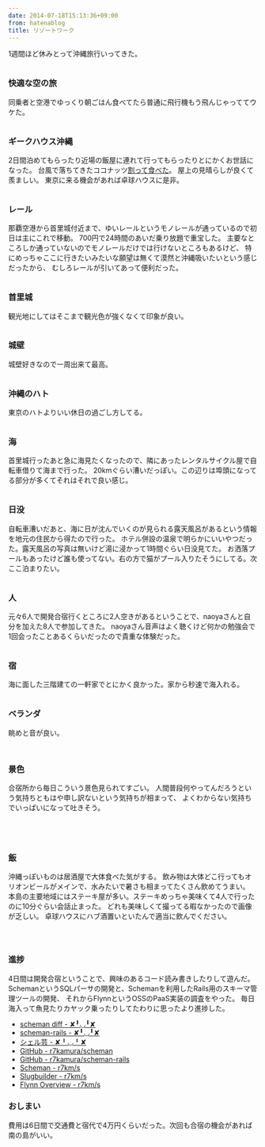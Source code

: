 ```yaml
---
date: 2014-07-18T15:13:36+09:00
from: hatenablog
title: リゾートワーク
---
```


<p>1週間ほど休みとって沖縄旅行いってきた。</p>

<p><img src="https://pbs.twimg.com/media/BseyYhxCAAA2QoG.jpg:large" alt=""></p>

<h3>快適な空の旅</h3>

<p>同乗者と空港でゆっくり朝ごはん食べてたら普通に飛行機もう飛んじゃっててウケた。</p>

<p><img src="https://pbs.twimg.com/media/Bsuk6meCMAAzgZ4.jpg:large" alt=""></p>

<h3>ギークハウス沖縄</h3>

<p>2日間泊めてもらったり近場の飯屋に連れて行ってもらったりとにかくお世話になった。
台風で落ちてきたココナッツ<a href="http://r7kamura.hatenablog.com/entry/2014/07/12/223750">割って食べた</a>。
屋上の見晴らしが良くて羨ましい。
東京に来る機会があれば卓球ハウスに是非。</p>

<p><img src="https://pbs.twimg.com/media/BsVWt8XCQAA4M4n.jpg:large" alt=""></p>

<h3>レール</h3>

<p>那覇空港から首里城付近まで、ゆいレールというモノレールが通っているので初日は主にこれで移動。
700円で24時間のあいだ乗り放題で重宝した。
主要なところしか通っていないのでモノレールだけでは行けないところもあるけど、
特にめっちゃここに行きたいみたいな願望は無くて漠然と沖縄吸いたいという感じだったから、
むしろレールが引いてあって便利だった。</p>

<p><img src="https://pbs.twimg.com/media/BsY-v7mCMAEZ52A.jpg:large" alt=""></p>

<h3>首里城</h3>

<p>観光地にしてはそこまで観光色が強くなくて印象が良い。</p>

<p><img src="https://pbs.twimg.com/media/BszYHOZCUAAMq8G.jpg:large" alt=""></p>

<h3>城壁</h3>

<p>城壁好きなので一周出来て最高。</p>

<p><img src="https://pbs.twimg.com/media/BsZi88TCUAEgVCR.jpg:large" alt=""></p>

<h3>沖縄のハト</h3>

<p>東京のハトよりいい休日の過ごし方してる。</p>

<p><img src="https://pbs.twimg.com/media/BsZd21WCcAAYjuE.jpg:large" alt=""></p>

<h3>海</h3>

<p>首里城行ったあと急に海見たくなったので、隣にあったレンタルサイクル屋で自転車借りて海まで行った。
20kmぐらい漕いだっぽい。この辺りは埠頭になってる部分が多くてそれはそれで良い感じ。</p>

<p><img src="https://pbs.twimg.com/media/BsZ1dOjCYAAyc9X.jpg:large" alt=""></p>

<h3>日没</h3>

<p>自転車漕いだあと、海に日が沈んでいくのが見られる露天風呂があるという情報を地元の住民から得たので行った。
ホテル併設の温泉で明らかにいいやつだった。露天風呂の写真は無いけど湯に浸かって1時間ぐらい日没見てた。
お洒落プールもあったけど誰も使ってない。右の方で猫がプール入りたそうにしてる。次ここ泊まりたい。</p>

<p><img src="https://pbs.twimg.com/media/Bsa1rm-CAAAKxFS.jpg:large" alt=""></p>

<h3>人</h3>

<p>元々6人で開発合宿行くところに2人空きがあるということで、naoyaさんと自分を加えた8人で参加してきた。
naoyaさん音声はよく聴くけど何かの勉強会で1回会ったことあるくらいだったので貴重な体験だった。</p>

<p><img src="https://pbs.twimg.com/media/Bsaa7lkCYAEn4xd.jpg:large" alt=""></p>

<h3>宿</h3>

<p>海に面した三階建ての一軒家でとにかく良かった。家から秒速で海入れる。</p>

<p><img src="https://pbs.twimg.com/media/Bso1oEECUAAnNzn.jpg:large" alt=""></p>

<h3>ベランダ</h3>

<p>眺めと音が良い。</p>

<p><img src="https://pbs.twimg.com/media/Bsfz-ELCQAASQtU.jpg:large" alt=""></p>

<p><img src="https://pbs.twimg.com/media/BsqSb7KCAAAZzSU.jpg:large" alt=""></p>

<h3>景色</h3>

<p>合宿所から毎日こういう景色見られてすごい。
人間普段何やってんだろうという気持ちともはや申し訳ないという気持ちが相まって、
よくわからない気持ちでいっぱいになって吐きそう。</p>

<p><img src="https://pbs.twimg.com/media/BsevByFCYAA_udX.jpg:large" alt=""></p>

<p><img src="https://pbs.twimg.com/media/Bsf1b2bCcAAJqdU.jpg:large" alt=""></p>

<p><img src="https://pbs.twimg.com/media/BsqTvpaCIAAlB5d.jpg:large" alt=""></p>

<p><img src="https://pbs.twimg.com/media/BsgBvNUCUAEEdFr.jpg:large" alt=""></p>

<h3>飯</h3>

<p>沖縄っぽいものは居酒屋で大体食べた気がする。
飲み物は大体どこ行ってもオリオンビールがメインで、水みたいで暑さも相まってたくさん飲めてうまい。
本島の主要地域にはステーキ屋が多い。ステーキめっちゃ美味くて4人で行ったのに10分ぐらい会話止まった。
どれも美味しくて撮ってる暇なかったので画像が乏しい。
卓球ハウスにハブ酒置いといたんで適当に飲んでください。</p>

<p><img src="https://pbs.twimg.com/media/BsowUA5CYAASVDN.jpg:large" alt=""></p>

<p><img src="https://pbs.twimg.com/media/BsuQAAUCMAEBbd_.jpg:large" alt=""></p>

<p><img src="https://pbs.twimg.com/media/BsuUVRhCIAE7chh.jpg:large" alt=""></p>

<h3>進捗</h3>

<p>4日間は開発合宿ということで、興味のあるコード読み書きしたりして遊んだ。
SchemanというSQLパーサの開発と、Schemanを利用したRails用のスキーマ管理ツールの開発、
それからFlynnというOSSのPaaS実装の調査をやった。
毎日海入って魚見たりカヤック乗ったりしてたわりに思ったより進捗した。</p>

<ul>
<li><a href="http://r7kamura.hatenablog.com/entry/2014/07/15/103755">scheman diff - ✘╹◡╹✘</a></li>
<li><a href="http://r7kamura.hatenablog.com/entry/2014/07/15/192958">scheman-rails - ✘╹◡╹✘</a></li>
<li><a href="http://r7kamura.hatenablog.com/entry/2014/07/16/184327">シェル芸 - ✘╹◡╹✘</a></li>
<li><a href="https://github.com/r7kamura/scheman">GitHub - r7kamura/scheman</a></li>
<li><a href="https://github.com/r7kamura/scheman-rails">GitHub - r7kamura/scheman-rails</a></li>
<li><a href="http://r7kamura.com/2014/07/10/scheman.html">Scheman - r7km/s</a></li>
<li><a href="http://r7kamura.com/2014/07/16/slugbuilder.html">Slugbuilder - r7km/s</a></li>
<li><a href="http://r7kamura.com/2014/07/17/flynn-overview.html">Flynn Overview - r7km/s</a></li>
</ul>


<h3>おしまい</h3>

<p>費用は6日間で交通費と宿代で4万円くらいだった。次回も合宿の機会があれば南の島がいい。</p>

